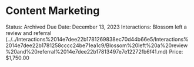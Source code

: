 # Content Marketing

Status: Archived
Due Date: December 13, 2023
Interactions: Blossom left a review and referral (../../Interactions%2014e7dee22b1781269838ec70d44b66e5/Interactions%2014e7dee22b1781258cccc24be71ea1c9/Blossom%20left%20a%20review%20and%20referral%2014e7dee22b17813497e7e12272fb6f41.md)
Price: $1,750.00
